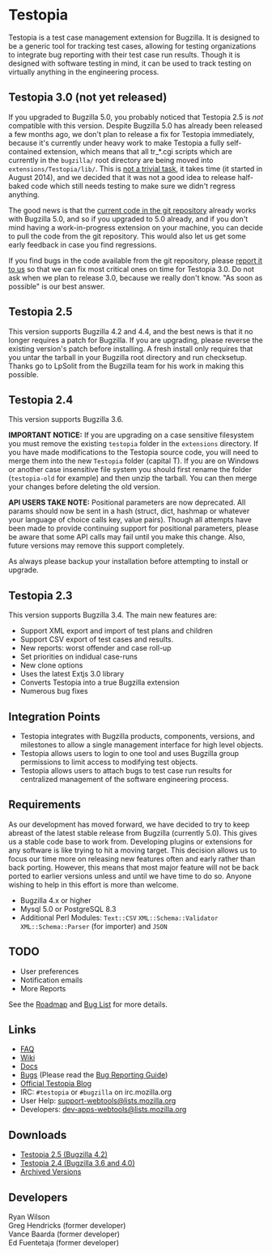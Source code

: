 # Testopia
Testopia is a test case management extension for Bugzilla. It is designed to be a generic tool for tracking test cases, allowing for testing organizations to integrate bug reporting with their test case run results. Though it is designed with software testing in mind, it can be used to track testing on virtually anything in the engineering process.

## Testopia 3.0 (not yet released)

If you upgraded to Bugzilla 5.0, you probably noticed that Testopia 2.5 is *not* compatible with this version. Despite Bugzilla 5.0 has already been released a few months ago, we don't plan to release a fix for Testopia immediately, because it's currently under heavy work to make Testopia a fully self-contained extension, which means that all tr_*.cgi scripts which are currently in the `bugzilla/` root directory are being moved into `extensions/Testopia/lib/`. This is [not a trivial task](https://bugzilla.mozilla.org/show_bug.cgi?id=743652), it takes time (it started in August 2014), and we decided that it was not a good idea to release half-baked code which still needs testing to make sure we didn't regress anything.

The good news is that the [current code in the git repository](https://github.com/bugzilla/extensions-Testopia) already works with Bugzilla 5.0, and so if you upgraded to 5.0 already, and if you don't mind having a work-in-progress extension on your machine, you can decide to pull the code from the git repository. This would also let us get some early feedback in case you find regressions.

If you find bugs in the code available from the git repository, please [report it to us](https://bugzilla.mozilla.org/enter_bug.cgi?product=Testopia&amp;component=General) so that we can fix most critical ones on time for Testopia 3.0. Do not ask when we plan to release 3.0, because we really don't know. "As soon as possible" is our best answer.

## Testopia 2.5

This version supports Bugzilla 4.2 and 4.4, and the best news is that it no longer requires a patch for Bugzilla. If you are upgrading, please reverse the existing version's patch before installing. A fresh install only requires that you untar the tarball in your Bugzilla root directory and run checksetup. Thanks go to LpSolit from the Bugzilla team for his work in making this possible.

## Testopia 2.4

This version supports Bugzilla 3.6.

**IMPORTANT NOTICE:** If you are upgrading on a case sensitive filesystem you must remove the existing `testopia` folder in the `extensions` directory. If you have made modifications to the Testopia source code, you will need to merge them into the new `Testopia` folder (capital T). If you are on Windows or another case insensitive file system you should first rename the folder (`testopia-old` for example) and then unzip the tarball. You can then merge your changes before deleting the old version.

**API USERS TAKE NOTE:** Positional parameters are now deprecated. All params should now be sent in a hash (struct, dict, hashmap or whatever your language of choice calls key, value pairs). Though all attempts have been made to provide continuing support for positional parameters, please be aware that some API calls may fail until you make this change. Also, future versions may remove this support completely.

As always please backup your installation before attempting to install or upgrade.

## Testopia 2.3

This version supports Bugzilla 3.4. The main new features are:

- Support XML export and import of test plans and children
- Support CSV export of test cases and results.
- New reports: worst offender and case roll-up
- Set priorities on indidual case-runs
- New clone options
- Uses the latest Extjs 3.0 library
- Converts Testopia into a true Bugzilla extension
- Numerous bug fixes

## Integration Points

- Testopia integrates with Bugzilla products, components, versions, and milestones to allow a single management interface for high level objects.
- Testopia allows users to login to one tool and uses Bugzilla group permissions to limit access to modifying test objects.
- Testopia allows users to attach bugs to test case run results for centralized management of the software engineering process.

## Requirements

As our development has moved forward, we have decided to try to keep abreast of the latest stable release from Bugzilla (currently 5.0). This gives us a stable code base to work from. Developing plugins or extensions for any software is like trying to hit a moving target. This decision allows us to focus our time more on releasing new features often and early rather than back porting. However, this means that most major feature will not be back ported to earlier versions unless and until we have time to do so. Anyone wishing to help in this effort is more than welcome.

- Bugzilla 4.x or higher
- Mysql 5.0 or PostgreSQL 8.3
- Additional Perl Modules: `Text::CSV` `XML::Schema::Validator` `XML::Schema::Parser` (for importer) and `JSON`

## TODO

- User preferences
- Notification emails
- More Reports

See the [Roadmap](http://wiki.mozilla.org/Testopia:Roadmap) and [Bug List](https://bugzilla.mozilla.org/buglist.cgi?quicksearch=prod%3DTestopia) for more details.

## Links

- [FAQ](http://wiki.mozilla.org/Testopia:FAQ)
- [Wiki](http://wiki.mozilla.org/Testopia)
- [Docs](http://git.mozilla.org/?p=bugzilla/extensions/Testopia.git;a=blob;f=extensions/Testopia/doc/Manual.pdf)
- [Bugs](https://bugzilla.mozilla.org/buglist.cgi?quicksearch=prod%3DTestopia) (Please read the [Bug Reporting Guide](https://wiki.mozilla.org/Testopia:Bug_Reporting_Guide))
- [Official Testopia Blog](http://testopia.blogspot.com/)
- IRC: `#testopia` or `#bugzilla` on irc.mozilla.org
- User Help: support-webtools@lists.mozilla.org
- Developers: dev-apps-webtools@lists.mozilla.org

## Downloads

- [Testopia 2.5 (Bugzilla 4.2)](https://ftp.mozilla.org/pub/mozilla.org/webtools/testopia/testopia-2.5-BUGZILLA-4.2.tar.gz)
- [Testopia 2.4 (Bugzilla 3.6 and 4.0)](https://ftp.mozilla.org/pub/mozilla.org/webtools/testopia/testopia-2.4-BUGZILLA-3.6.tar.gz)
- [Archived Versions](https://ftp.mozilla.org/pub/mozilla.org/webtools/testopia/)

## Developers
Ryan Wilson  
Greg Hendricks (former developer)  
Vance Baarda (former developer)  
Ed Fuentetaja (former developer)  
